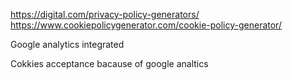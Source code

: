 
https://digital.com/privacy-policy-generators/
https://www.cookiepolicygenerator.com/cookie-policy-generator/

Google analytics integrated 

Cokkies acceptance bacause of google analtics


